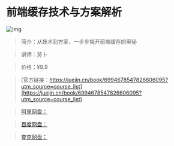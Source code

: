 # 前端缓存技术与方案解析

![img](../../assets/b54435ed72f4439baaebeafff4d65a70~tplv-k3u1fbpfcp-no-mark:280:280:200:280.png)

> 简介：从技术到方案，一步步揭开前端缓存的奥秘

> 讲师：劳卜

> 价格：¥9.9

> [官方链接：https://juejin.cn/book/6994678547826606095?utm_source=course_list](https://juejin.cn/book/6994678547826606095?utm_source=course_list)

> [阿里网盘：]()

> [百度网盘：]()

> [夸克网盘：]()
